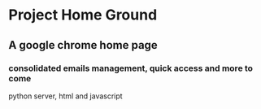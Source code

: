 <h1>Project Home Ground</h1>
<h2>A google chrome home page</h2>
<h3>consolidated emails management, quick access and more to come</h3>
<p>python server, html and javascript</p>